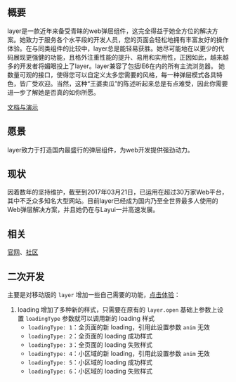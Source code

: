 
## 概要
layer是一款近年来备受青睐的web弹层组件，这完全得益于她全方位的解决方案。她致力于服务各个水平段的开发人员，您的页面会轻松地拥有丰富友好的操作体验。在与同类组件的比较中，layer总是能轻易获胜。她尽可能地在以更少的代码展现更强健的功能，且格外注重性能的提升、易用和实用性，正因如此，越来越多的开发者将媚眼投上了layer。layer兼容了包括IE6在内的所有主流浏览器。 她数量可观的接口，使得您可以自定义太多您需要的风格，每一种弹层模式各具特色，皆广受欢迎。当然，这种“王婆卖瓜”的陈述听起来总是有点难受，因此你需要进一步了解她是否真的如你所愿。

[文档与演示](http://layer.layui.com/) 

## 愿景
layer致力于打造国内最盛行的弹层组件，为web开发提供强劲动力。

## 现状
因着数年的坚持维护，截至到2017年03月21日，已运用在超过30万家Web平台，其中不乏众多知名大型网站。目前layer已经成为国内乃至全世界最多人使用的Web弹层解决方案，并且她仍在与Layui一并高速发展。

## 相关
[官网](http://layer.layui.com/)、[社区](http://fly.layui.com)

## 二次开发
主要是对移动版的 `layer` 增加一些自己需要的功能，[点击体验](https://fxss5201.github.io/layer/)：
 1. loading 增加了多种新的样式，只需要在原有的 `layer.open` 基础上参数上设置 `loadingType` 参数就可以调用新的 loading 样式
     * `loadingType: 1`：全页面的新 loading，引用此设置参数 `anim` 无效
     * `loadingType: 2`：全页面的 loading 成功样式
     * `loadingType: 3`：全页面的 loading 失败样式
     * `loadingType: 4`：小区域的新 loading，引用此设置参数 `anim` 无效
     * `loadingType: 5`：小区域的 loading 成功样式
     * `loadingType: 6`：小区域的 loading 失败样式